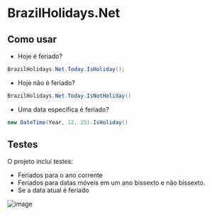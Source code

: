 # BrazilHolidays.Net

## Como usar

 - Hoje é feriado?
```csharp 
BrazilHolidays.Net.Today.IsHoliday(); 
```

- Hoje não é feriado?
```csharp 
BrazilHolidays.Net.Today.IsNotHoliday()
```

- Uma data especifica é feriado?
```csharp  
new DateTime(Year, 12, 25).IsHoliday()
```

## Testes
O projeto incluí testes:
- Feriados para o ano corrente
- Feriados para datas móveis em um ano bissexto e não bissexto.
- Se a data atual é feriado

![image](https://user-images.githubusercontent.com/5353685/97025524-9193e600-152e-11eb-9077-f873e472c43f.png)
